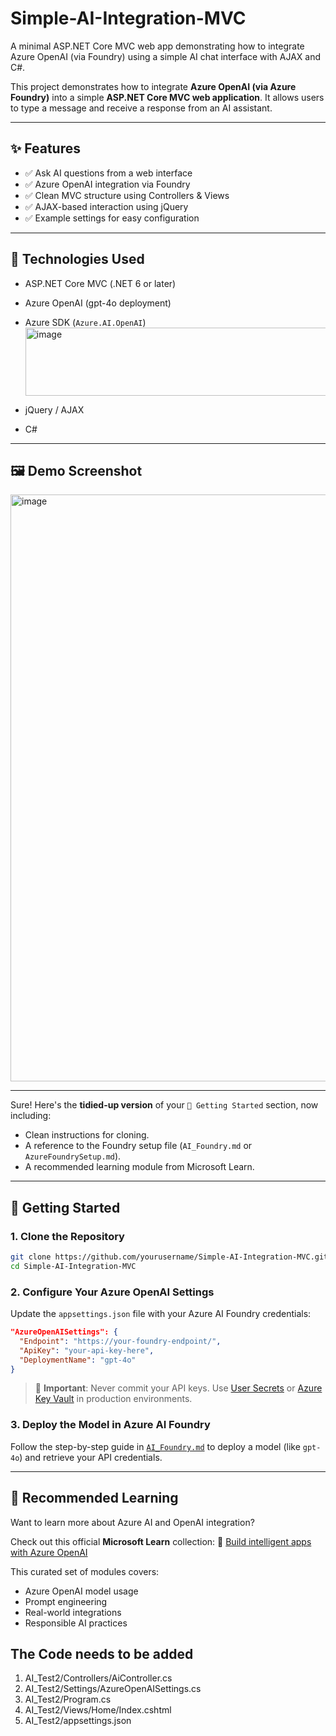 # Simple-AI-Integration-MVC
A minimal ASP.NET Core MVC web app demonstrating how to integrate Azure OpenAI (via Foundry) using a simple AI chat interface with AJAX and C#.

This project demonstrates how to integrate **Azure OpenAI (via Azure Foundry)** into a simple **ASP.NET Core MVC web application**. It allows users to type a message and receive a response from an AI assistant.

---

## ✨ Features

- ✅ Ask AI questions from a web interface
- ✅ Azure OpenAI integration via Foundry
- ✅ Clean MVC structure using Controllers & Views
- ✅ AJAX-based interaction using jQuery
- ✅ Example settings for easy configuration

---

## 🧰 Technologies Used

- ASP.NET Core MVC (.NET 6 or later)
- Azure OpenAI (gpt-4o deployment)
- Azure SDK (`Azure.AI.OpenAI`)
  <img width="810" height="109" alt="image" src="https://github.com/user-attachments/assets/42724f01-3fbf-4001-abe6-8a2600b59ea3" />

- jQuery / AJAX
- C#

---

## 🖼️ Demo Screenshot

<img width="1908" height="939" alt="image" src="https://github.com/user-attachments/assets/8900701a-3cf1-4ec0-b9e7-ad46b48dd79e" />


---

Sure! Here's the **tidied-up version** of your `🚀 Getting Started` section, now including:

* Clean instructions for cloning.
* A reference to the Foundry setup file (`AI_Foundry.md` or `AzureFoundrySetup.md`).
* A recommended learning module from Microsoft Learn.

---

## 🚀 Getting Started

### 1. Clone the Repository

```bash
git clone https://github.com/yourusername/Simple-AI-Integration-MVC.git
cd Simple-AI-Integration-MVC
```

### 2. Configure Your Azure OpenAI Settings

Update the `appsettings.json` file with your Azure AI Foundry credentials:

```json
"AzureOpenAISettings": {
  "Endpoint": "https://your-foundry-endpoint/",
  "ApiKey": "your-api-key-here",
  "DeploymentName": "gpt-4o"
}
```

> 🔐 **Important**: Never commit your API keys. Use [User Secrets](https://learn.microsoft.com/en-us/aspnet/core/security/app-secrets) or [Azure Key Vault](https://learn.microsoft.com/en-us/azure/key-vault/general/overview) in production environments.

### 3. Deploy the Model in Azure AI Foundry

Follow the step-by-step guide in [`AI_Foundry.md`](AI_Foundry.md) to deploy a model (like `gpt-4o`) and retrieve your API credentials.

---

## 📘 Recommended Learning

Want to learn more about Azure AI and OpenAI integration?

Check out this official **Microsoft Learn** collection:
🔗 [Build intelligent apps with Azure OpenAI](https://learn.microsoft.com/en-us/collections/50wkaqtq50egz3?source=docs&tab=credentials-tab)

This curated set of modules covers:

* Azure OpenAI model usage
* Prompt engineering
* Real-world integrations
* Responsible AI practices

## The Code needs to be added
1. AI_Test2/Controllers/AiController.cs
2. AI_Test2/Settings/AzureOpenAISettings.cs
3. AI_Test2/Program.cs
4. AI_Test2/Views/Home/Index.cshtml
5. AI_Test2/appsettings.json

